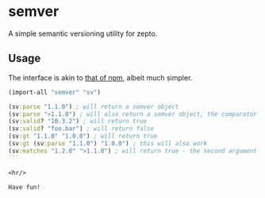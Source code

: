 # semver

A simple semantic versioning utility for zepto.

## Usage

The interface is akin to [that of npm](https://github.com/npm/node-semver),
albeit much simpler.

````clojure
(import-all "semver" "sv")

(sv:parse "1.1.0") ; will return a semver object
(sv:parse ">1.1.0") ; will also return a semver object, the comparator is preserved
(sv:valid? "10.3.2") ; will return true
(sv:valid? "foo.bar") ; will return false
(sv:gt "1.1.0" "1.0.0") ; will return true
(sv:gt (sv:parse "1.1.0") "1.0.0") ; this will also work
(sv:matches "1.2.0" ">1.1.0") ; will return true - the second argument is the constraint
```

<hr/>

Have fun!

